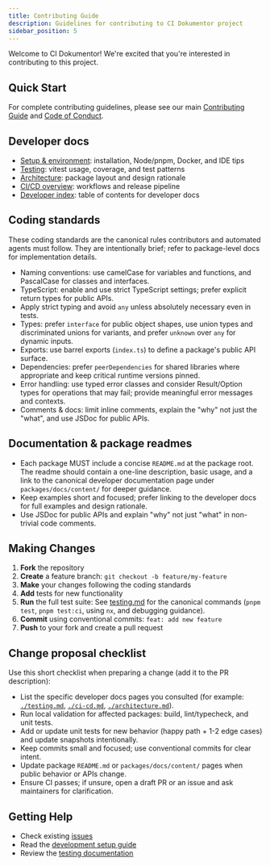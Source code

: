 ```yaml
---
title: Contributing Guide
description: Guidelines for contributing to CI Dokumentor project
sidebar_position: 5
---
```


Welcome to CI Dokumentor! We're excited that you're interested in contributing to this project.

## Quick Start

For complete contributing guidelines, please see our main [Contributing Guide](https://github.com/hoverkraft-tech/ci-dokumentor/blob/main/CONTRIBUTING.md) and [Code of Conduct](https://github.com/hoverkraft-tech/ci-dokumentor/blob/main/CODE_OF_CONDUCT.md).

## Developer docs

- [Setup & environment](./setup.md): installation, Node/pnpm, Docker, and IDE tips
- [Testing](./testing.md): vitest usage, coverage, and test patterns
- [Architecture](./architecture.md): package layout and design rationale
- [CI/CD overview](./ci-cd.md): workflows and release pipeline
- [Developer index](./index.md): table of contents for developer docs

## Coding standards

These coding standards are the canonical rules contributors and automated agents must follow. They are intentionally brief; refer to package-level docs for implementation details.

- Naming conventions: use camelCase for variables and functions, and PascalCase for classes and interfaces.
- TypeScript: enable and use strict TypeScript settings; prefer explicit return types for public APIs.
- Apply strict typing and avoid `any` unless absolutely necessary even in tests.
- Types: prefer `interface` for public object shapes, use union types and discriminated unions for variants, and prefer `unknown` over `any` for dynamic inputs.
- Exports: use barrel exports (`index.ts`) to define a package's public API surface.
- Dependencies: prefer `peerDependencies` for shared libraries where appropriate and keep critical runtime versions pinned.
- Error handling: use typed error classes and consider Result/Option types for operations that may fail; provide meaningful error messages and contexts.
- Comments & docs: limit inline comments, explain the "why" not just the "what", and use JSDoc for public APIs.

## Documentation & package readmes

- Each package MUST include a concise `README.md` at the package root. The readme should contain a one-line description, basic usage, and a link to the canonical developer documentation page under `packages/docs/content/` for deeper guidance.
- Keep examples short and focused; prefer linking to the developer docs for full examples and design rationale.
- Use JSDoc for public APIs and explain "why" not just "what" in non-trivial code comments.

## Making Changes

1. **Fork** the repository
2. **Create** a feature branch: `git checkout -b feature/my-feature`
3. **Make** your changes following the coding standards
4. **Add** tests for new functionality
5. **Run** the full test suite: See [testing.md](./testing.md) for the canonical commands (`pnpm test`, `pnpm test:ci`, using `nx`, and debugging guidance).
6. **Commit** using conventional commits: `feat: add new feature`
7. **Push** to your fork and create a pull request

## Change proposal checklist

Use this short checklist when preparing a change (add it to the PR description):

- List the specific developer docs pages you consulted (for example: [`./testing.md`](./testing.md), [`./ci-cd.md`](./ci-cd.md), [`./architecture.md`](./architecture.md)).
- Run local validation for affected packages: build, lint/typecheck, and unit tests.
- Add or update unit tests for new behavior (happy path + 1-2 edge cases) and update snapshots intentionally.
- Keep commits small and focused; use conventional commits for clear intent.
- Update package `README.md` or `packages/docs/content/` pages when public behavior or APIs change.
- Ensure CI passes; if unsure, open a draft PR or an issue and ask maintainers for clarification.

## Getting Help

- Check existing [issues](https://github.com/hoverkraft-tech/ci-dokumentor/issues)
- Read the [development setup guide](./setup.md)
- Review the [testing documentation](./testing.md)
